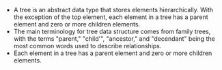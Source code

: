 * A tree is an abstract data type that stores elements hierarchically. With the exception of the top element, each element in a tree has a parent element and zero or
more children elements.
* The main terminology for tree data structure comes from family trees, with the terms "parent," "child'", "ancestor," and "decendant" being the most common words used to describe relationships.
* Each element in a tree has a parent element and zero or more children elements.